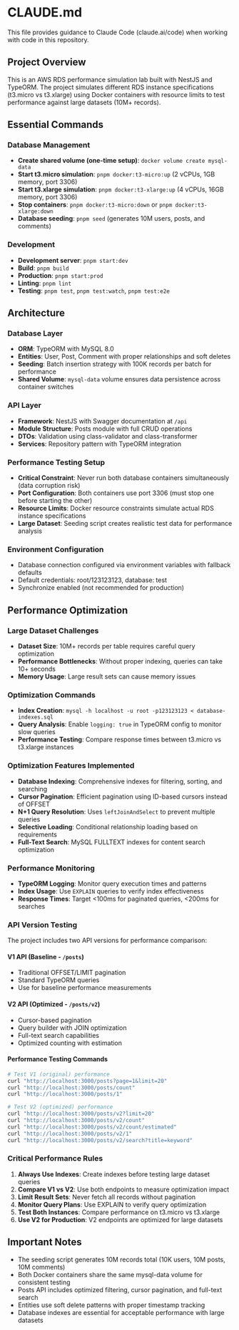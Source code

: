 # CLAUDE.md

This file provides guidance to Claude Code (claude.ai/code) when working with code in this repository.

## Project Overview

This is an AWS RDS performance simulation lab built with NestJS and TypeORM. The project simulates different RDS instance specifications (t3.micro vs t3.xlarge) using Docker containers with resource limits to test performance against large datasets (10M+ records).

## Essential Commands

### Database Management
- **Create shared volume (one-time setup)**: `docker volume create mysql-data`
- **Start t3.micro simulation**: `pnpm docker:t3-micro:up` (2 vCPUs, 1GB memory, port 3306)
- **Start t3.xlarge simulation**: `pnpm docker:t3-xlarge:up` (4 vCPUs, 16GB memory, port 3306)
- **Stop containers**: `pnpm docker:t3-micro:down` or `pnpm docker:t3-xlarge:down`
- **Database seeding**: `pnpm seed` (generates 10M users, posts, and comments)

### Development
- **Development server**: `pnpm start:dev`
- **Build**: `pnpm build`
- **Production**: `pnpm start:prod`
- **Linting**: `pnpm lint`
- **Testing**: `pnpm test`, `pnpm test:watch`, `pnpm test:e2e`

## Architecture

### Database Layer
- **ORM**: TypeORM with MySQL 8.0
- **Entities**: User, Post, Comment with proper relationships and soft deletes
- **Seeding**: Batch insertion strategy with 100K records per batch for performance
- **Shared Volume**: `mysql-data` volume ensures data persistence across container switches

### API Layer
- **Framework**: NestJS with Swagger documentation at `/api`
- **Module Structure**: Posts module with full CRUD operations
- **DTOs**: Validation using class-validator and class-transformer
- **Services**: Repository pattern with TypeORM integration

### Performance Testing Setup
- **Critical Constraint**: Never run both database containers simultaneously (data corruption risk)
- **Port Configuration**: Both containers use port 3306 (must stop one before starting the other)
- **Resource Limits**: Docker resource constraints simulate actual RDS instance specifications
- **Large Dataset**: Seeding script creates realistic test data for performance analysis

### Environment Configuration
- Database connection configured via environment variables with fallback defaults
- Default credentials: root/123123123, database: test
- Synchronize enabled (not recommended for production)

## Performance Optimization

### Large Dataset Challenges
- **Dataset Size**: 10M+ records per table requires careful query optimization
- **Performance Bottlenecks**: Without proper indexing, queries can take 10+ seconds
- **Memory Usage**: Large result sets can cause memory issues

### Optimization Commands
- **Index Creation**: `mysql -h localhost -u root -p123123123 < database-indexes.sql`
- **Query Analysis**: Enable `logging: true` in TypeORM config to monitor slow queries
- **Performance Testing**: Compare response times between t3.micro vs t3.xlarge instances

### Optimization Features Implemented
- **Database Indexing**: Comprehensive indexes for filtering, sorting, and searching
- **Cursor Pagination**: Efficient pagination using ID-based cursors instead of OFFSET
- **N+1 Query Resolution**: Uses `leftJoinAndSelect` to prevent multiple queries
- **Selective Loading**: Conditional relationship loading based on requirements
- **Full-Text Search**: MySQL FULLTEXT indexes for content search optimization

### Performance Monitoring
- **TypeORM Logging**: Monitor query execution times and patterns
- **Index Usage**: Use `EXPLAIN` queries to verify index effectiveness
- **Response Times**: Target <100ms for paginated queries, <200ms for searches

### API Version Testing

The project includes two API versions for performance comparison:

#### V1 API (Baseline - `/posts`)
- Traditional OFFSET/LIMIT pagination
- Standard TypeORM queries
- Use for baseline performance measurements

#### V2 API (Optimized - `/posts/v2`) 
- Cursor-based pagination
- Query builder with JOIN optimization
- Full-text search capabilities
- Optimized counting with estimation

#### Performance Testing Commands
```bash
# Test V1 (original) performance
curl "http://localhost:3000/posts?page=1&limit=20"
curl "http://localhost:3000/posts/count"
curl "http://localhost:3000/posts/1"

# Test V2 (optimized) performance  
curl "http://localhost:3000/posts/v2?limit=20"
curl "http://localhost:3000/posts/v2/count"
curl "http://localhost:3000/posts/v2/count/estimated"
curl "http://localhost:3000/posts/v2/1"
curl "http://localhost:3000/posts/v2/search?title=keyword"
```

### Critical Performance Rules
1. **Always Use Indexes**: Create indexes before testing large dataset queries
2. **Compare V1 vs V2**: Use both endpoints to measure optimization impact
3. **Limit Result Sets**: Never fetch all records without pagination
4. **Monitor Query Plans**: Use EXPLAIN to verify query optimization
5. **Test Both Instances**: Compare performance on t3.micro vs t3.xlarge
6. **Use V2 for Production**: V2 endpoints are optimized for large datasets

## Important Notes

- The seeding script generates 10M records total (10K users, 10M posts, 10M comments)
- Both Docker containers share the same mysql-data volume for consistent testing
- Posts API includes optimized filtering, cursor pagination, and full-text search
- Entities use soft delete patterns with proper timestamp tracking
- Database indexes are essential for acceptable performance with large datasets